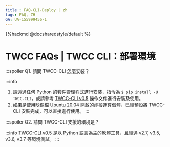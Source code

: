 ```yaml
---
title : FAQ-CLI-Deploy | zh
tags: FAQ, ZH
GA: UA-155999456-1
---
```


{%hackmd @docsharedstyle/default %}

# TWCC FAQs | TWCC CLI：部署環境

:::spoiler Q1. 請問 TWCC-CLI 怎麼安裝？

:::info
1. 請透過任何 Python 的套件管理程式進行安裝，指令為 `$ pip install -U TWCC-CLI`，或請參考 [<ins>TWCC-CLI v0.5</ins>](https://github.com/TW-NCHC/TWCC-CLI/tree/v0.5) 操作文件進行安裝及使用。
2. 如果是使用映像檔 Ubuntu 20.04 開啟的虛擬運算個體，已經預設將 TWCC-CLI 安裝完成，可以直接進行使用。
:::


:::spoiler Q2. 請問 TWCC-CLI 支援的環境是？

:::info
[<ins>TWCC-CLI v0.5</ins>](https://github.com/TW-NCHC/TWCC-CLI/tree/v0.5) 是以 Python 語言為主的軟體工具，且經過 v2.7, v3.5, v3.6, v3.7 等環境測試。
:::
